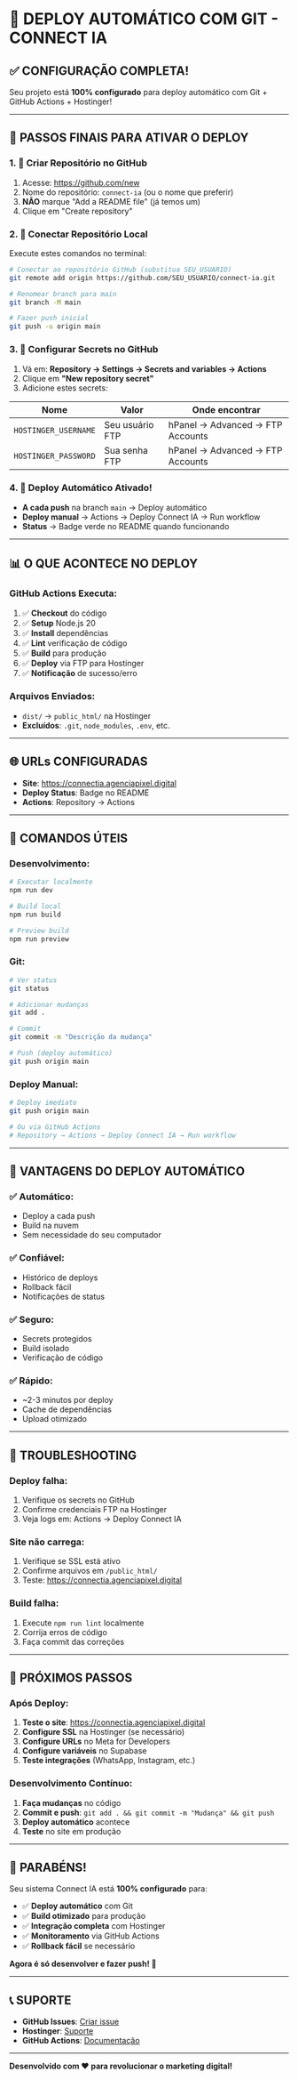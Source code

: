 # 🚀 DEPLOY AUTOMÁTICO COM GIT - CONNECT IA

## ✅ **CONFIGURAÇÃO COMPLETA!**

Seu projeto está **100% configurado** para deploy automático com Git + GitHub Actions + Hostinger!

---

## 🎯 **PASSOS FINAIS PARA ATIVAR O DEPLOY**

### **1. 📁 Criar Repositório no GitHub**

1. Acesse: https://github.com/new
2. Nome do repositório: `connect-ia` (ou o nome que preferir)
3. **NÃO** marque "Add a README file" (já temos um)
4. Clique em "Create repository"

### **2. 🔗 Conectar Repositório Local**

Execute estes comandos no terminal:

```bash
# Conectar ao repositório GitHub (substitua SEU_USUARIO)
git remote add origin https://github.com/SEU_USUARIO/connect-ia.git

# Renomear branch para main
git branch -M main

# Fazer push inicial
git push -u origin main
```

### **3. 🔐 Configurar Secrets no GitHub**

1. Vá em: **Repository → Settings → Secrets and variables → Actions**
2. Clique em **"New repository secret"**
3. Adicione estes secrets:

| Nome | Valor | Onde encontrar |
|------|-------|----------------|
| `HOSTINGER_USERNAME` | Seu usuário FTP | hPanel → Advanced → FTP Accounts |
| `HOSTINGER_PASSWORD` | Sua senha FTP | hPanel → Advanced → FTP Accounts |

### **4. 🚀 Deploy Automático Ativado!**

- **A cada push** na branch `main` → Deploy automático
- **Deploy manual** → Actions → Deploy Connect IA → Run workflow
- **Status** → Badge verde no README quando funcionando

---

## 📊 **O QUE ACONTECE NO DEPLOY**

### **GitHub Actions Executa:**
1. ✅ **Checkout** do código
2. ✅ **Setup** Node.js 20
3. ✅ **Install** dependências
4. ✅ **Lint** verificação de código
5. ✅ **Build** para produção
6. ✅ **Deploy** via FTP para Hostinger
7. ✅ **Notificação** de sucesso/erro

### **Arquivos Enviados:**
- `dist/` → `public_html/` na Hostinger
- **Excluídos**: `.git`, `node_modules`, `.env`, etc.

---

## 🌐 **URLs CONFIGURADAS**

- **Site**: https://connectia.agenciapixel.digital
- **Deploy Status**: Badge no README
- **Actions**: Repository → Actions

---

## 🔧 **COMANDOS ÚTEIS**

### **Desenvolvimento:**
```bash
# Executar localmente
npm run dev

# Build local
npm run build

# Preview build
npm run preview
```

### **Git:**
```bash
# Ver status
git status

# Adicionar mudanças
git add .

# Commit
git commit -m "Descrição da mudança"

# Push (deploy automático)
git push origin main
```

### **Deploy Manual:**
```bash
# Deploy imediato
git push origin main

# Ou via GitHub Actions
# Repository → Actions → Deploy Connect IA → Run workflow
```

---

## 🎯 **VANTAGENS DO DEPLOY AUTOMÁTICO**

### **✅ Automático:**
- Deploy a cada push
- Build na nuvem
- Sem necessidade do seu computador

### **✅ Confiável:**
- Histórico de deploys
- Rollback fácil
- Notificações de status

### **✅ Seguro:**
- Secrets protegidos
- Build isolado
- Verificação de código

### **✅ Rápido:**
- ~2-3 minutos por deploy
- Cache de dependências
- Upload otimizado

---

## 🐛 **TROUBLESHOOTING**

### **Deploy falha:**
1. Verifique os secrets no GitHub
2. Confirme credenciais FTP na Hostinger
3. Veja logs em: Actions → Deploy Connect IA

### **Site não carrega:**
1. Verifique se SSL está ativo
2. Confirme arquivos em `/public_html/`
3. Teste: https://connectia.agenciapixel.digital

### **Build falha:**
1. Execute `npm run lint` localmente
2. Corrija erros de código
3. Faça commit das correções

---

## 📱 **PRÓXIMOS PASSOS**

### **Após Deploy:**
1. **Teste o site**: https://connectia.agenciapixel.digital
2. **Configure SSL** na Hostinger (se necessário)
3. **Configure URLs** no Meta for Developers
4. **Configure variáveis** no Supabase
5. **Teste integrações** (WhatsApp, Instagram, etc.)

### **Desenvolvimento Contínuo:**
1. **Faça mudanças** no código
2. **Commit e push**: `git add . && git commit -m "Mudança" && git push`
3. **Deploy automático** acontece
4. **Teste** no site em produção

---

## 🎉 **PARABÉNS!**

Seu sistema Connect IA está **100% configurado** para:

- ✅ **Deploy automático** com Git
- ✅ **Build otimizado** para produção
- ✅ **Integração completa** com Hostinger
- ✅ **Monitoramento** via GitHub Actions
- ✅ **Rollback fácil** se necessário

**Agora é só desenvolver e fazer push! 🚀**

---

## 📞 **SUPORTE**

- **GitHub Issues**: [Criar issue](https://github.com/SEU_USUARIO/connect-ia/issues)
- **Hostinger**: [Suporte](https://support.hostinger.com)
- **GitHub Actions**: [Documentação](https://docs.github.com/en/actions)

---

**Desenvolvido com ❤️ para revolucionar o marketing digital!**
